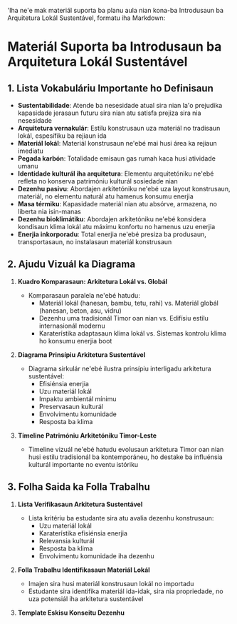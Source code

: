'Iha ne'e mak materiál suporta ba planu aula nian kona-ba Introdusaun ba Arquitetura Lokál Sustentável, formatu iha Markdown:

# Materiál Suporta ba Introdusaun ba Arquitetura Lokál Sustentável

## 1. Lista Vokabuláriu Importante ho Definisaun

- **Sustentabilidade**: Atende ba nesesidade atual sira nian la'o prejudika kapasidade jerasaun futuru sira nian atu satisfa prejiza sira nia nesesidade
- **Arquitetura vernakulár**: Estilu konstrusaun uza materiál no tradisaun lokál, espesífiku ba rejiaun ida
- **Materiál lokál**: Materiál konstrusaun ne'ebé mai husi área ka rejiaun imediatu
- **Pegada karbón**: Totalidade emisaun gas rumah kaca husi atividade umanu
- **Identidade kulturál iha arquitetura**: Elementu arquitetóniku ne'ebé refleta no konserva patrimóniu kulturál sosiedade nian
- **Dezenhu pasivu**: Abordajen arkitetóniku ne'ebé uza layout konstrusaun, materiál, no elementu naturál atu hamenus konsumu enerjia
- **Masa térmiku**: Kapasidade materiál nian atu absórve, armazena, no liberta nia isin-manas
- **Dezenhu bioklimátiku**: Abordajen arkitetóniku ne'ebé konsidera kondisaun klima lokál atu máximu konfortu no hamenus uzu enerjia
- **Enerjia inkorporadu**: Total enerjia ne'ebé presiza ba produsaun, transportasaun, no instalasaun materiál konstrusaun

## 2. Ajudu Vizuál ka Diagrama

1. **Kuadro Komparasaun: Arkitetura Lokál vs. Globál**
   - Komparasaun paralela ne'ebé hatudu:
     - Materiál lokál (hanesan, bambu, tetu, rahi) vs. Materiál globál (hanesan, beton, asu, vidru)
     - Dezenhu uma tradisionál Timor oan nian vs. Edifísiu estilu internasionál modernu
     - Karaterístika adaptasaun klima lokál vs. Sistemas kontrolu klima ho konsumu enerjia boot

2. **Diagrama Prinsípiu Arkitetura Sustentável**
   - Diagrama sirkulár ne'ebé ilustra prinsípiu interligadu arkitetura sustentável:
     - Efisiénsia enerjia
     - Uzu materiál lokál
     - Impaktu ambientál mínimu
     - Preservasaun kulturál
     - Envolvimentu komunidade
     - Resposta ba klima

3. **Timeline Patrimóniu Arkitetóniku Timor-Leste**
   - Timeline vizuál ne'ebé hatudu evolusaun arkitetura Timor oan nian husi estilu tradisionál ba kontemporáneu, ho destake ba influénsia kulturál importante no eventu istóriku

## 3. Folha Saida ka Folla Trabalhu

1. **Lista Verifikasaun Arkitetura Sustentável**
   - Lista kritériu ba estudante sira atu avalia dezenhu konstrusaun:
     - Uzu materiál lokál
     - Karaterístika efisiénsia enerjia
     - Relevansia kulturál
     - Resposta ba klima
     - Envolvimentu komunidade iha dezenhu

2. **Folla Trabalhu Identifikasaun Materiál Lokál**
   - Imajen sira husi materiál konstrusaun lokál no importadu
   - Estudante sira identifika materiál ida-idak, sira nia propriedade, no uza potensiál iha arkitetura sustentável

3. **Template Eskisu Konseitu Dezenhu**